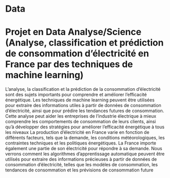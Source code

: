 # Data
# Projet en Data Analyse/Science  (Analyse, classification et prédiction de consommation d’électricité en France par des techniques de machine learning)
L’analyse, la classification et la prédiction de la consommation d’électricité sont des sujets importants
pour comprendre et améliorer l’efficacité énergétique. Les techniques de machine learning peuvent être
utilisées pour extraire des informations utiles à partir de données de consommation d’électricité, ainsi que
pour prédire les tendances futures de consommation. Cette analyse peut aider les entreprises de l’industrie
électrique à mieux comprendre les comportements de consommation de leurs clients, ainsi qu’à développer
des stratégies pour améliorer l’efficacité énergétique à tous les niveaux
La production d’électricité en France varie en fonction de différents facteurs, tels que la demande, les
conditions météorologiques, les contraintes techniques et les politiques énergétiques. La France importe
également une partie de son électricité pour répondre à sa demande.
Nous verrons comment les algorithmes d’apprentissage automatique peuvent être utilisés pour extraire
des informations précieuses à partir de données de consommation d’électricité, telles que les modèles de
consommation, les tendances de consommation et les prévisions de consommation future
